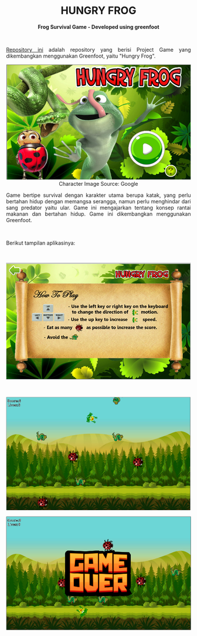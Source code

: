 <br />

<p align="center">
  <b><h1 align="center">HUNGRY FROG</h1></b>
</p>
<p align="center">
    <b><align="center">Frog Survival Game - Developed using greenfoot</b>
</p>

<br />

<p align="justify">
  <a href="https://github.com/fedyrahmatullah/Hungry-Frog">Repository ini</a> adalah repository yang berisi Project Game yang dikembangkan menggunakan Greenfoot, yaitu "Hungry Frog".
</p>

<p align="center">
  <a href='https://github.com/fedyrahmatullah/Hungry-Frog'><img src="IMG/hungry frog welcome.png"></a><br>
  Character Image Source: Google
</p>

<p align="justify">
  Game bertipe survival dengan karakter utama berupa katak, yang perlu bertahan hidup dengan memangsa serangga, namun perlu menghindar dari sang predator yaitu ular. Game ini mengajarkan tentang konsep rantai makanan dan bertahan hidup. Game ini dikembangkan menggunakan Greenfoot.
</p>
<br>
<p align="justify">
 Berikut tampilan aplikasinya:<br> 
</p>
<br>
<p align="center">
  <a href='https://github.com/fedyrahmatullah/Hungry-Frog'><img src="IMG/hungry frog how to play.png"></a>
</p>
<br>
<p align="center">
  <a href='https://github.com/fedyrahmatullah/Hungry-Frog'><img src="IMG/hungryfrog ss.png"></a>
</p
  <p align="center">
  <a href='https://github.com/fedyrahmatullah/Hungry-Frog'><img src="IMG/hungryfrog ss2.png"></a>
</p
